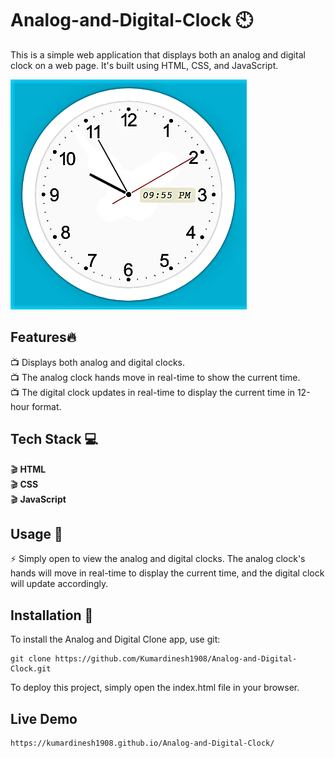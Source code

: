 # Analog-and-Digital-Clock :clock10:
This is a simple web application that displays both an analog and digital clock on a web page. It's built using HTML, CSS, and JavaScript.

<img src="/Clock homaePage.png">


## Features:fire:

:tv:  Displays both analog and digital clocks.<br>
:tv:  The analog clock hands move in real-time to show the current time.<br>
:tv:  The digital clock updates in real-time to display the current time in 12-hour format.<br>
  
## Tech Stack :computer:
:clapper: **HTML** <br>
:clapper: **CSS** <br>
:clapper: **JavaScript** <br>

## Usage :pencil:
:zap: Simply open to view the analog and digital clocks. The analog clock's hands will move in real-time to display the current time, and the digital clock will update accordingly.<br>

## Installation :notebook:
To install the Analog and Digital Clone app, use git:
```
git clone https://github.com/Kumardinesh1908/Analog-and-Digital-Clock.git
```
To deploy this project, simply open the index.html file in your browser.

## Live Demo
```
https://kumardinesh1908.github.io/Analog-and-Digital-Clock/
```
